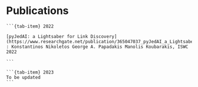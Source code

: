 Publications
=============

````{tab-set}
```{tab-item} 2022

[pyJedAI: a Lightsaber for Link Discovery](https://www.researchgate.net/publication/365047037_pyJedAI_a_Lightsaber_for_Link_Discovery) 
: Konstantinos Nikoletos George A. Papadakis Manolis Koubarakis, ISWC 2022

```

```{tab-item} 2023
To be updated
```
````